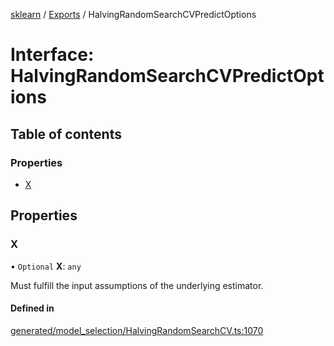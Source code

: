 [sklearn](../readme.md) / [Exports](../modules.md) / HalvingRandomSearchCVPredictOptions

# Interface: HalvingRandomSearchCVPredictOptions

## Table of contents

### Properties

- [X](HalvingRandomSearchCVPredictOptions.md#x)

## Properties

### X

• `Optional` **X**: `any`

Must fulfill the input assumptions of the underlying estimator.

#### Defined in

[generated/model_selection/HalvingRandomSearchCV.ts:1070](https://github.com/transitive-bullshit/scikit-learn-ts/blob/367336a/packages/sklearn/src/generated/model_selection/HalvingRandomSearchCV.ts#L1070)

